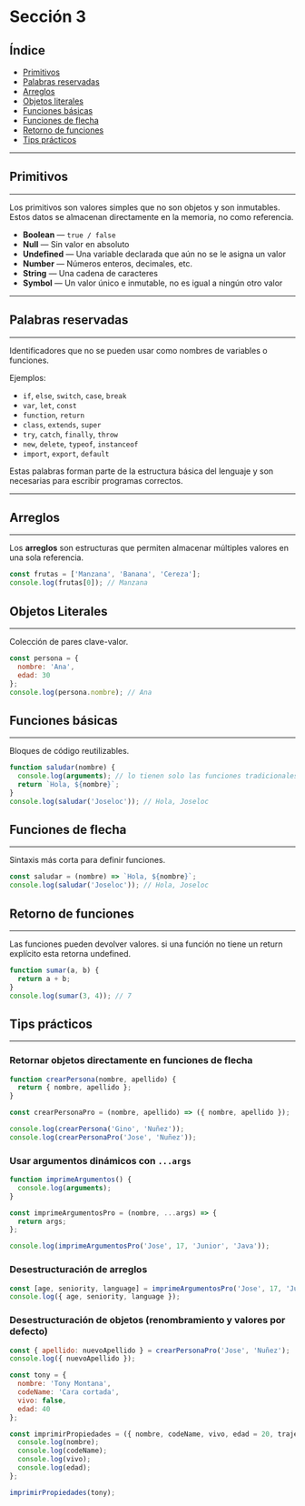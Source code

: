 # Sección 3

## Índice

- [Primitivos](#primitivos)
- [Palabras reservadas](#palabras-reservadas)
- [Arreglos](#arreglos)
- [Objetos literales](#objetos-literales)
- [Funciones básicas](#funciones-básicas)
- [Funciones de flecha](#funciones-de-flecha)
- [Retorno de funciones](#retorno-de-funciones)
- [Tips prácticos](#tips-practicos)

---

## Primitivos
---

Los primitivos son valores simples que no son objetos y son inmutables.  
Estos datos se almacenan directamente en la memoria, no como referencia.

- **Boolean** — `true / false`
- **Null** — Sin valor en absoluto
- **Undefined** — Una variable declarada que aún no se le asigna un valor
- **Number** — Números enteros, decimales, etc.
- **String** — Una cadena de caracteres
- **Symbol** — Un valor único e inmutable, no es igual a ningún otro valor

---

## Palabras reservadas
---

Identificadores que no se pueden usar como nombres de variables o funciones.

Ejemplos:
- `if`, `else`, `switch`, `case`, `break`
- `var`, `let`, `const`
- `function`, `return`
- `class`, `extends`, `super`
- `try`, `catch`, `finally`, `throw`
- `new`, `delete`, `typeof`, `instanceof`
- `import`, `export`, `default`

Estas palabras forman parte de la estructura básica del lenguaje y son necesarias para escribir programas correctos.

---

## Arreglos
---

Los **arreglos** son estructuras que permiten almacenar múltiples valores en una sola referencia.

```javascript
const frutas = ['Manzana', 'Banana', 'Cereza'];
console.log(frutas[0]); // Manzana
```

## Objetos Literales
---

Colección de pares clave-valor.

```javascript
const persona = {
  nombre: 'Ana',
  edad: 30
};
console.log(persona.nombre); // Ana
```

## Funciones básicas
---

Bloques de código reutilizables.

```javascript
function saludar(nombre) {
  console.log(arguments); // lo tienen solo las funciones tradicionales
  return `Hola, ${nombre}`;
}
console.log(saludar('Joseloc')); // Hola, Joseloc
```

## Funciones de flecha
---

Sintaxis más corta para definir funciones.

```javascript
const saludar = (nombre) => `Hola, ${nombre}`;
console.log(saludar('Joseloc')); // Hola, Joseloc
```

## Retorno de funciones
---

Las funciones pueden devolver valores.
si una función no tiene un return explícito esta retorna undefined.

```javascript
function sumar(a, b) {
  return a + b;
}
console.log(sumar(3, 4)); // 7
```

## Tips prácticos
---

### Retornar objetos directamente en funciones de flecha

```javascript
function crearPersona(nombre, apellido) {
  return { nombre, apellido };
}

const crearPersonaPro = (nombre, apellido) => ({ nombre, apellido });

console.log(crearPersona('Gino', 'Nuñez'));
console.log(crearPersonaPro('Jose', 'Nuñez'));
```

### Usar argumentos dinámicos con `...args` 

```javascript
function imprimeArgumentos() {
  console.log(arguments);
}

const imprimeArgumentosPro = (nombre, ...args) => {
  return args;
};

console.log(imprimeArgumentosPro('Jose', 17, 'Junior', 'Java'));
```

### Desestructuración de arreglos

```javascript
const [age, seniority, language] = imprimeArgumentosPro('Jose', 17, 'Junior', 'Java');
console.log({ age, seniority, language });

```

### Desestructuración de objetos (renombramiento y valores por defecto)

```javascript
const { apellido: nuevoApellido } = crearPersonaPro('Jose', 'Nuñez');
console.log({ nuevoApellido });

const tony = {
  nombre: 'Tony Montana',
  codeName: 'Cara cortada',
  vivo: false,
  edad: 40
};

const imprimirPropiedades = ({ nombre, codeName, vivo, edad = 20, trajes }) => {
  console.log(nombre);
  console.log(codeName);
  console.log(vivo);
  console.log(edad);
};

imprimirPropiedades(tony);
```
